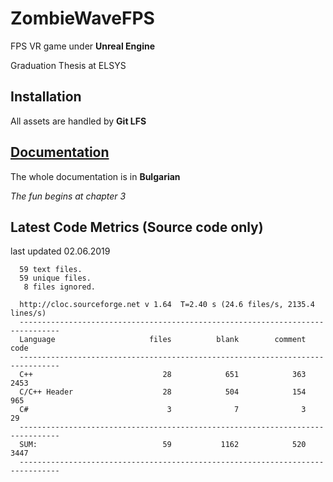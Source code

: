 # ZombieWaveFPS

FPS VR game under <b>Unreal Engine</b> 


Graduation Thesis at ELSYS

## Installation

All assets are handled by <b> Git LFS </b>



## [Documentation](Documentation/Documentation.pdf)

The whole documentation is in <b>Bulgarian</b>


<i> The fun begins at chapter 3 </i>


## Latest Code Metrics (Source code only)
last updated 02.06.2019

      59 text files.
      59 unique files.
       8 files ignored.

      http://cloc.sourceforge.net v 1.64  T=2.40 s (24.6 files/s, 2135.4 lines/s)
      -------------------------------------------------------------------------------
      Language                     files          blank        comment           code
      -------------------------------------------------------------------------------
      C++                             28            651            363           2453
      C/C++ Header                    28            504            154            965
      C#                               3              7              3             29
      -------------------------------------------------------------------------------
      SUM:                            59           1162            520           3447
      -------------------------------------------------------------------------------
